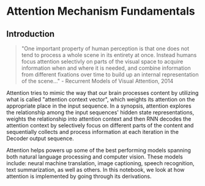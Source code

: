 # Attention Mechanism Fundamentals
## Introduction
> "One important property of human perception is that one does not tend to process a whole scene in its entirety at once. Instead humans focus attention selectivly on parts of the visual space to acquire information when and where it is needed, and combine information from different fixations over time to build up an internal representation of the scene..." - Recurrent Models of Visual Attention, 2014

Attention tries to mimic the way that our brain processes content by utilizing what is called "attention context vector", which weights its attention on the appropriate place in the input sequence. In a synopsis, attention explores the relationship among the input sequences' hidden state representations, weights the relationship into attention context and then RNN decodes the attention context by selectively focus on different parts of the content and sequentially collects and process information at each iteration in the Decoder output sequence. 

Attention helps powers up some of the best performing models spanning both natural language processing and computer vision. These models include: neural machine translation, image captioning, speech recognition, text summarization, as well as others. In this notebook, we look at how attention is implemented by going through its derivations.
